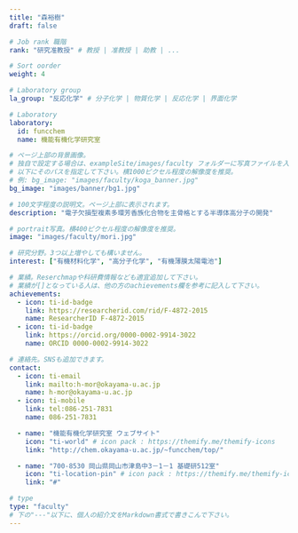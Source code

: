 ```yaml
---
title: "森裕樹"
draft: false

# Job rank 職階
rank: "研究准教授" # 教授 | 准教授 | 助教 | ...

# Sort oorder
weight: 4

# Laboratory group
la_group: "反応化学" # 分子化学 | 物質化学 | 反応化学 | 界面化学

# Laboratory
laboratory:
  id: funcchem
  name: 機能有機化学研究室

# ページ上部の背景画像。
# 独自で設定する場合は、exampleSite/images/faculty フォルダーに写真ファイルを入れ、
# 以下にそのパスを指定して下さい。横1000ピクセル程度の解像度を推奨。
# 例: bg_image: "images/faculty/koga_banner.jpg"
bg_image: "images/banner/bg1.jpg"

# 100文字程度の説明文。ページ上部に表示されます。
description: "電子欠損型複素多環芳香族化合物を主骨格とする半導体高分子の開発"

# portrait写真。横400ピクセル程度の解像度を推奨。
image: "images/faculty/mori.jpg"

# 研究分野。3つ以上増やしても構いません。
interest: ["有機材料化学", "高分子化学", "有機薄膜太陽電池"]

# 業績。Reserchmapや科研費情報なども適宜追加して下さい。
# 業績が[]となっている人は、他の方のachievements欄を参考に記入して下さい。
achievements:
  - icon: ti-id-badge
    link: https://researcherid.com/rid/F-4872-2015
    name: ResearcherID F-4872-2015
  - icon: ti-id-badge
    link: https://orcid.org/0000-0002-9914-3022
    name: ORCID 0000-0002-9914-3022

# 連絡先。SNSも追加できます。
contact:
  - icon: ti-email
    link: mailto:h-mor@okayama-u.ac.jp
    name: h-mor@okayama-u.ac.jp
  - icon: ti-mobile
    link: tel:086-251-7831
    name: 086-251-7831

  - name: "機能有機化学研究室 ウェブサイト"
    icon: "ti-world" # icon pack : https://themify.me/themify-icons
    link: "http://chem.okayama-u.ac.jp/~funcchem/top/"

  - name: "700-8530 岡山県岡山市津島中3－1－1 基礎研512室"
    icon: "ti-location-pin" # icon pack : https://themify.me/themify-icons
    link: "#"

# type
type: "faculty"
# 下の"---"以下に、個人の紹介文をMarkdown書式で書きこんで下さい。
---
```


